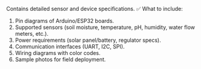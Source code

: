 Contains detailed sensor and device specifications.
✅ What to include:

1. Pin diagrams of Arduino/ESP32 boards.
2. Supported sensors (soil moisture, temperature, pH, humidity, water flow meters, etc.).
3. Power requirements (solar panel/battery, regulator specs).
4. Communication interfaces (UART, I2C, SPI).
5. Wiring diagrams with color codes.
6. Sample photos for field deployment.